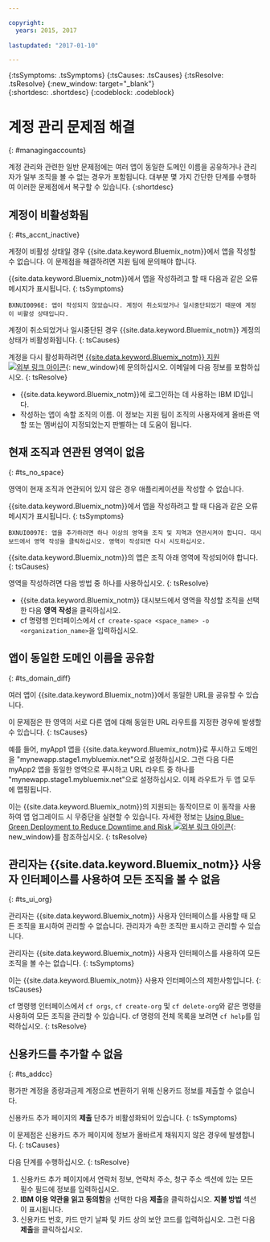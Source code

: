 ```yaml
---

copyright:
  years: 2015, 2017
  
lastupdated: "2017-01-10"

---
```


{:tsSymptoms: .tsSymptoms} 
{:tsCauses: .tsCauses} 
{:tsResolve: .tsResolve} 
{:new_window: target="_blank"}  
{:shortdesc: .shortdesc}
{:codeblock: .codeblock} 


# 계정 관리 문제점 해결
{: #managingaccounts}

계정 관리와 관련한 일반 문제점에는 여러 앱이 동일한 도메인 이름을 공유하거나 관리자가 일부 조직을 볼 수 없는 경우가 포함됩니다. 대부분 몇 가지 간단한 단계를 수행하여 이러한 문제점에서 복구할 수 있습니다.
{:shortdesc}


## 계정이 비활성화됨
{: #ts_accnt_inactive}

계정이 비활성 상태일 경우 {{site.data.keyword.Bluemix_notm}}에서 앱을 작성할 수 없습니다. 이 문제점을 해결하려면 지원 팀에 문의해야 합니다.

{{site.data.keyword.Bluemix_notm}}에서 앱을 작성하려고 할 때 다음과 같은 오류 메시지가 표시됩니다.
{: tsSymptoms} 

`BXNUI0096E: 앱이 작성되지 않았습니다. 계정이 취소되었거나 일시중단되었기 때문에 계정이 비활성 상태입니다.`

계정이 취소되었거나 일시중단된 경우 {{site.data.keyword.Bluemix_notm}} 계정의 상태가 비활성화됩니다.
{: tsCauses}


계정을 다시 활성화하려면 [{{site.data.keyword.Bluemix_notm}} 지원 ![외부 링크 아이콘](../icons/launch-glyph.svg "외부 링크 아이콘")](http://ibm.biz/bluemixsupport.com){: new_window}에 문의하십시오. 이메일에 다음 정보를 포함하십시오.
{: tsResolve}

  * {{site.data.keyword.Bluemix_notm}}에 로그인하는 데 사용하는 IBM ID입니다.
  * 작성하는 앱이 속할 조직의 이름. 이 정보는 지원 팀이 조직의 사용자에게 올바른 역할 또는 멤버십이 지정되었는지 판별하는 데 도움이 됩니다.


## 현재 조직과 연관된 영역이 없음
{: #ts_no_space}

영역이 현재 조직과 연관되어 있지 않은 경우 애플리케이션을 작성할 수 없습니다.

{{site.data.keyword.Bluemix_notm}}에서 앱을 작성하려고 할 때 다음과 같은 오류 메시지가 표시됩니다.
{: tsSymptoms} 

`BXNUI0097E: 앱을 추가하려면 하나 이상의 영역을 조직 및 지역과 연관시켜야 합니다. 대시보드에서 영역 작성을 클릭하십시오. 영역이 작성되면 다시 시도하십시오.`

{{site.data.keyword.Bluemix_notm}}의 앱은 조직 아래 영역에 작성되어야 합니다.
{: tsCauses} 

영역을 작성하려면 다음 방법 중 하나를 사용하십시오. 
{: tsResolve}
 
  * {{site.data.keyword.Bluemix_notm}} 대시보드에서 영역을 작성할 조직을 선택한 다음 **영역 작성**을 클릭하십시오.
  * cf 명령행 인터페이스에서 `cf create-space <space_name> -o <organization_name>`을 입력하십시오.

  
## 앱이 동일한 도메인 이름을 공유함
{: #ts_domain_diff}

여러 앱이 {{site.data.keyword.Bluemix_notm}}에서 동일한 URL을 공유할 수 있습니다.

이 문제점은 한 영역의 서로 다른 앱에 대해 동일한 URL 라우트를 지정한 경우에 발생할 수 있습니다.
{: tsCauses}

예를 들어, myApp1 앱을 {{site.data.keyword.Bluemix_notm}}로 푸시하고 도메인을 "mynewapp.stage1.mybluemix.net"으로 설정하십시오. 그런 다음 다른 myApp2 앱을 동일한 영역으로 푸시하고 URL 라우트 중 하나를 "mynewapp.stage1.mybluemix.net"으로 설정하십시오. 이제 라우트가 두 앱 모두에 맵핑됩니다.

이는 {{site.data.keyword.Bluemix_notm}}의 지원되는 동작이므로 이 동작을 사용하여 앱 업그레이드 시 무중단을 실현할 수 있습니다. 자세한 정보는 [Using Blue-Green Deployment to Reduce Downtime and Risk ![외부 링크 아이콘](../icons/launch-glyph.svg "외부 링크 아이콘")](https://docs.cloudfoundry.org/devguide/deploy-apps/blue-green.html){: new_window}를 참조하십시오.
{: tsResolve}
  

## 관리자는 {{site.data.keyword.Bluemix_notm}} 사용자 인터페이스를 사용하여 모든 조직을 볼 수 없음
{: #ts_ui_org}

관리자는 {{site.data.keyword.Bluemix_notm}} 사용자 인터페이스를 사용할 때 모든 조직을 표시하여 관리할 수 없습니다. 관리자가 속한 조직만 표시하고 관리할 수 있습니다. 

관리자는 {{site.data.keyword.Bluemix_notm}} 사용자 인터페이스를 사용하여 모든 조직을 볼 수는 없습니다.
{: tsSymptoms}

이는 {{site.data.keyword.Bluemix_notm}} 사용자 인터페이스의 제한사항입니다.
{: tsCauses}

cf 명령행 인터페이스에서 `cf orgs`, `cf create-org` 및 `cf delete-org`와 같은 명령을 사용하여 모든 조직을 관리할 수 있습니다. cf 명령의 전체 목록을 보려면 `cf help`를 입력하십시오.
{: tsResolve}
	
## 신용카드를 추가할 수 없음
{: #ts_addcc}

평가판 계정을 종량과금제 계정으로 변환하기 위해 신용카드 정보를 제출할 수 없습니다.

신용카드 추가 페이지의 **제출** 단추가 비활성화되어 있습니다.
{: tsSymptoms}

이 문제점은 신용카드 추가 페이지에 정보가 올바르게 채워지지 않은 경우에 발생합니다.
{: tsCauses}


다음 단계를 수행하십시오.
{: tsResolve}

  1. 신용카드 추가 페이지에서 연락처 정보, 연락처 주소, 청구 주소 섹션에 있는 모든 필수 필드에 정보를 입력하십시오.
  2. **IBM 이용 약관을 읽고 동의함**을 선택한 다음 **제출**을 클릭하십시오. **지불 방법** 섹션이 표시됩니다.
  3. 신용카드 번호, 카드 만기 날짜 및 카드 상의 보안 코드를 입력하십시오. 그런 다음 **제출**을 클릭하십시오.
